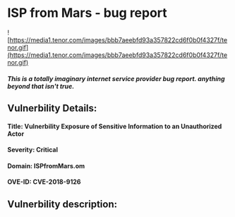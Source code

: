 # ISP from Mars - bug report
![https://media1.tenor.com/images/bbb7aeebfd93a357822cd6f0b0f4327f/tenor.gif](https://media1.tenor.com/images/bbb7aeebfd93a357822cd6f0b0f4327f/tenor.gif)
##### This is a totally imaginary internet service provider bug report. anything beyond that isn't true.


## Vulnerbility Details:
#### **Title:** Vulnerbility Exposure of Sensitive Information to an Unauthorized Actor
#### **Severity:** Critical
#### **Domain:** ISPfromMars.om
#### **OVE-ID:** CVE-2018-9126

## Vulnerbility description: 
